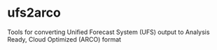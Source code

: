 # ufs2arco
Tools for converting Unified Forecast System (UFS) output to Analysis Ready, Cloud Optimized (ARCO) format
